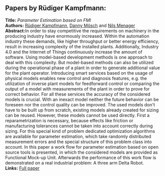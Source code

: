 <h2>Papers by Rüdiger Kampfmann:</h2>
<p>
<b>Title:</b> <i> Parameter Estimation based on FMI </i> <br />
<b>Authors:</b> <a href="../authors/author_131.html">Rüdiger Kampfmann</a>, <a href="../authors/author_183.html">Danny Mösch</a> and <a href="../authors/author_176.html">Nils Menager</a><br />
<b>Abstract:</b>In order to stay competitive the requirements on machinery in the producing industry have enormously increased. Within the automation industry these demands, like higher throughput or better energy efficiency, result in increasing complexity of the installed plants. Additionally, Industry 4.0 and the Internet of Things continuously increase the amount of software. Using model-based development methods is one approach to deal with this complexity. But model-based methods can also be utilized during the operational phase of a plant in order to generate additional value for the plant operator. Introducing smart services based on the usage of physical models enables new control and diagnosis features, e.g. the utilization of inverse plant models for feedforward control or comparing the output of a model with measurements of the plant in order to prove for correct behavior. For all these services the accuracy of the considered models is crucial. With an inexact model neither the future behavior can be foreseen nor the control quality can be improved. The used models don't have to be built up from scratch, existing models already created for sizing can be reused. However, these models cannot be used directly. First a reparametrization is necessary, because effects like friction or manufacturing tolerances cannot be taken into account correctly during sizing. For this special kind of problem dedicated optimization algorithms are available for parameter estimation, which take randomly distributed measurement errors and the special structure of this problem class into account. 
In this paper a work flow for parameter estimation based on open source tools is presented, in which the considered models are provided as Functional Mock-up Unit. Afterwards the performance of this work flow is demonstrated on a real industrial problem: A three arm Delta Robot.<br />
<b>Links:</b> <a href="../submissions/ecp17132313_KampfmannMoschMenager.pdf">Full paper</a></p>
